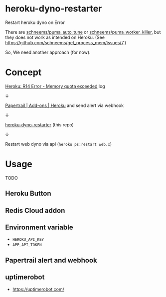 # heroku-dyno-restarter
Restart heroku dyno on Error

There are [schneems/puma_auto_tune](https://github.com/schneems/puma_auto_tune) or [schneems/puma_worker_killer](https://github.com/schneems/puma_worker_killer), but they does not work as intended on Heroku. (See https://github.com/schneems/get_process_mem/issues/7.)

So, We need another approach (for now).

# Concept
[Heroku: R14 Error - Memory quota exceeded](https://devcenter.heroku.com/articles/error-codes#r14-memory-quota-exceeded) log 

↓

[Papertrail | Add-ons | Heroku](https://addons.heroku.com/papertrail) and send alert via webhook

↓ 

[heroku-dyno-restarter](https://github.com/fukayatsu/heroku-dyno-restarter) (this repo)

↓

Restart web dyno via api (`heroku ps:restart web.x`)

# Usage
TODO

## Heroku Button
## Redis Cloud addon
## Environment variable
- `HEROKU_API_KEY`
- `APP_API_TOKEN`

## Papertrail alert and webhook
## uptimerobot
- https://uptimerobot.com/



